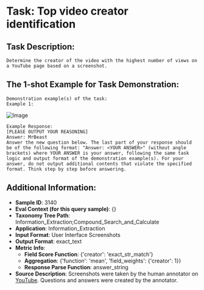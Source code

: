 # Task: Top video creator identification

## Task Description:

```
Determine the creator of the video with the highest number of views on a YouTube page based on a screenshot.
```

## The 1-shot Example for Task Demonstration:

```
Demonstration example(s) of the task:
Example 1:
```

![Image](top_video_creator_identification1.png)

```
Example Response:
[PLEASE OUTPUT YOUR REASONING]
Answer: MrBeast
Answer the new question below. The last part of your response should be of the following format: "Answer: <YOUR ANSWER>" (without angle brackets) where YOUR ANSWER is your answer, following the same task logic and output format of the demonstration example(s). For your answer, do not output additional contents that violate the specified format. Think step by step before answering.
```

## Additional Information:

- **Sample ID**: 3140
- **Eval Context (for this query sample)**: {}
- **Taxonomy Tree Path**: Information_Extraction;Compound_Search_and_Calculate
- **Application**: Information_Extraction
- **Input Format**: User Interface Screenshots
- **Output Format**: exact_text
- **Metric Info**:
  - **Field Score Function**: {'creator': 'exact_str_match'}
  - **Aggregation**: {'function': 'mean', 'field_weights': {'creator': 1}}
  - **Response Parse Function**: answer_string
- **Source Description**: Screenshots were taken by the human annotator on [YouTube](https://www.youtube.com). Questions and answers were created by the annotator.
